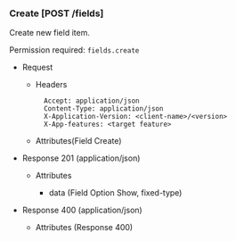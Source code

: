 ### Create [POST /fields]

Create new field item.

Permission required: `fields.create`

+ Request
    + Headers

            Accept: application/json
            Content-Type: application/json
            X-Application-Version: <client-name>/<version>
            X-App-features: <target feature>
          
    + Attributes(Field Create)

+ Response 201 (application/json)

    + Attributes
        
        + data (Field Option Show, fixed-type)
    
+ Response 400 (application/json)
              
    + Attributes (Response 400)

<!-- include(../error_responses.md) -->
